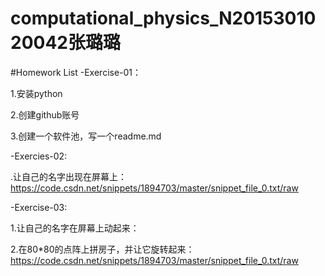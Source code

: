 # computational_physics_N2015301020042张璐璐

#Homework List
-Exercise-01：

1.安装python

2.创建github账号

3.创建一个软件池，写一个readme.md

-Exercies-02:

.让自己的名字出现在屏幕上：https://code.csdn.net/snippets/1894703/master/snippet_file_0.txt/raw

-Exercise-03:

1.让自己的名字在屏幕上动起来：

2.在80*80的点阵上拼房子，并让它旋转起来：https://code.csdn.net/snippets/1894703/master/snippet_file_0.txt/raw
